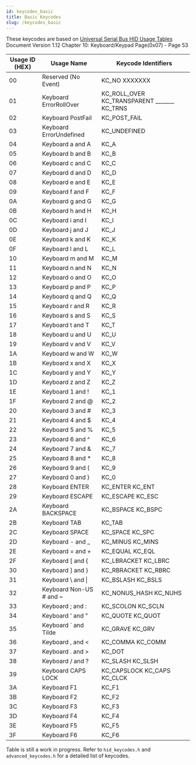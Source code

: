 ```yaml
---
id: keycodes_basic
title: Basic Keycodes
slug: /keycodes_basic
---
```


These keycodes are based on [Universal Serial Bus HID Usage Tables](https://www.usb.org/sites/default/files/documents/hut1_12v2.pdf) Document Version 1.12
Chapter 10: Keyboard/Keypad Page(0x07) - Page 53



| Usage ID (HEX) | Usage Name              | Keycode Identifiers        |
| -------------- | ----------------------- | -------------------------- |
| 00             | Reserved (No Event)     | KC_NO        XXXXXXX       |
| 01             | Keyboard ErrorRollOver  | KC_ROLL_OVER   KC_TRANSPARENT   \_\_\_\_\_\_\_   KC_TRNS   |
| 02             | Keyboard PostFail       | KC_POST_FAIL               |
| 03             | Keyboard ErrorUndefined | KC_UNDEFINED               |
| 04             | Keyboard a and A        | KC_A                       |
| 05             | Keyboard b and B        | KC_B                       |
| 06             | Keyboard c and C        | KC_C                       |
| 07             | Keyboard d and D        | KC_D                       |
| 08             | Keyboard e and E        | KC_E                       |
| 09             | Keyboard f and F        | KC_F                       |
| 0A             | Keyboard g and G        | KC_G                       |
| 0B             | Keyboard h and H        | KC_H                       |
| 0C             | Keyboard i and I        | KC_I                       |
| 0D             | Keyboard j and J        | KC_J                       |
| 0E             | Keyboard k and K        | KC_K                       |
| 0F             | Keyboard l and L        | KC_L                       |
| 10             | Keyboard m and M        | KC_M                       |
| 11             | Keyboard n and N        | KC_N                       |
| 12             | Keyboard o and O        | KC_O                       |
| 13             | Keyboard p and P        | KC_P                       |
| 14             | Keyboard q and Q        | KC_Q                       |
| 15             | Keyboard r and R        | KC_R                       |
| 16             | Keyboard s and S        | KC_S                       |
| 17             | Keyboard t and T        | KC_T                       |
| 18             | Keyboard u and U        | KC_U                       |
| 19             | Keyboard v and V        | KC_V                       |
| 1A             | Keyboard w and W        | KC_W                       |
| 1B             | Keyboard x and X        | KC_X                       |
| 1C             | Keyboard y and Y        | KC_Y                       |
| 1D             | Keyboard z and Z        | KC_Z                       |
| 1E             | Keyboard 1 and !        | KC_1                       |
| 1F             | Keyboard 2 and @        | KC_2                       |
| 20             | Keyboard 3 and #        | KC_3                       |
| 21             | Keyboard 4 and $        | KC_4                       |
| 22             | Keyboard 5 and %        | KC_5                       |
| 23             | Keyboard 6 and ^        | KC_6                       |
| 24             | Keyboard 7 and &        | KC_7                       |
| 25             | Keyboard 8 and *        | KC_8                       |
| 26             | Keyboard 9 and (        | KC_9                       |
| 27             | Keyboard 0 and )        | KC_0                       |
| 28             | Keyboard ENTER          | KC_ENTER    KC_ENT         |
| 29             | Keyboard ESCAPE         | KC_ESCAPE   KC_ESC         |
| 2A             | Keyboard BACKSPACE      | KC_BSPACE   KC_BSPC        |
| 2B             | Keyboard TAB            | KC_TAB                     |
| 2C             | Keyboard SPACE          | KC_SPACE   KC_SPC          |
| 2D             | Keyboard - and \_       | KC_MINUS   KC_MINS         |
| 2E             | Keyboard = and +        | KC_EQUAL    KC_EQL         |
| 2F             | Keyboard [ and {        | KC_LBRACKET   KC_LBRC      |
| 30             | Keyboard ] and }        | KC_RBRACKET   KC_RBRC      |
| 31             | Keyboard \\ and \|      | KC_BSLASH    KC_BSLS       |
| 32             | Keyboard Non-US # and ~ | KC_NONUS_HASH   KC_NUHS    |
| 33             | Keyboard ; and :        | KC_SCOLON     KC_SCLN      |
| 34             | Keyboard ' and "        | KC_QUOTE     KC_QUOT       |
| 35             | Keyboard \` and Tilde   | KC_GRAVE    KC_GRV         |
| 36             | Keyboard , and <        | KC_COMMA      KC_COMM      |
| 37             | Keyboard . and >        | KC_DOT                     |
| 38             | Keyboard / and ?        | KC_SLASH       KC_SLSH     |
| 39             | Keyboard CAPS LOCK      | KC_CAPSLOCK    KC_CAPS   KC_CLCK     |
| 3A             | Keyboard F1             | KC_F1                       |
| 3B             | Keyboard F2             | KC_F2                       |
| 3C             | Keyboard F3             | KC_F3                       |
| 3D             | Keyboard F4             | KC_F4                       |
| 3E             | Keyboard F5             | KC_F5                       |
| 3F             | Keyboard F6             | KC_F6                       |

Table is still a work in progress.  Refer to `hid_keycodes.h` and `advanced_keycodes.h` for a detailed list of keycodes.